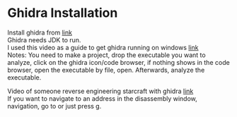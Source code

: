 # Ghidra Installation
Install ghidra from [link](https://github.com/NationalSecurityAgency/ghidra/releases)  
Ghidra needs JDK to run.  
I used this video as a guide to get ghidra running on windows [link](https://www.youtube.com/watch?v=IL60yGDbRGw)  
Notes: You need to make a project, drop the executable you want to analyze, click on the ghidra icon/code browser, if nothing shows in the code browser, open the executable by file, open. Afterwards, analyze the executable.  

Video of someone reverse engineering starcraft with ghidra [link](https://www.youtube.com/watch?v=LJEUxPCUgso&t=26m10s)  
If you want to navigate to an address in the disassembly window, navigation, go to or just press g.  
